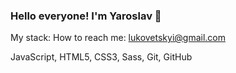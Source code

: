 ### Hello everyone! I'm Yaroslav 👋

My stack:
How to reach me: lukovetskyi@gmail.com

JavaScript, HTML5, CSS3, Sass, Git, GitHub
